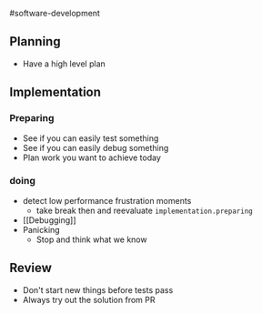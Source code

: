 #software-development 

## Planning
- Have a high level plan

## Implementation

### Preparing
- See if you can easily test something
- See if you can easily debug something
- Plan work you want to achieve today

### doing
- detect low performance frustration moments
	- take break then and reevaluate `implementation.preparing`
- [[Debugging]]
- Panicking
	- Stop and think what we know

## Review
- Don't start new things before tests pass
- Always try out the solution from PR